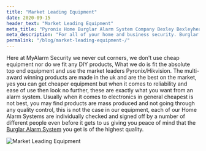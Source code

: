 ```yaml
---
title: "Market Leading Equipment"
date: 2020-09-15
header_text: "Market Leading Equipment"
meta_title: "Pyronix Home Burglar Alarm System Company Bexley Bexleyheath - MyAlarm Security"
meta_description: "For all of your home and business security. Burglar Alarm Servicing, Burglar Alarm Installation, Alarm Battery and CCTV. Call 020 8302 4065 or email us."
permalink: "/blog/market-leading-equipment-/"
---
```


Here at MyAlarm Security we never cut corners, we don\'t use cheap equipment nor do we fit any DIY products, What we do is fit the absolute top end equipment and use the market leaders Pyronix/Hikvision. The multi-award winning products are made in the uk and are the best on the market, yes you can get cheaper equipment but when it comes to reliability and ease of use then look no further, these are exactly what you want from an alarm system. Usually when it comes to electronics in general cheapest is not best, you may find products are mass produced and not going through any quality control, this is not the case in our equipment, each of our Home Alarm Systems are individually checked and signed off by a number of different people even before it gets to us giving you peace of mind that the [Burglar Alarm System](/categories/burglar-alarms/) you get is of the highest quality.

![Market Leading Equipment](https://res.cloudinary.com/kbs/image/upload/vbmv2bqzbmolfx7k9uip.jpg)